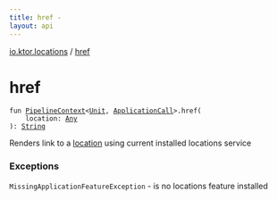 ```yaml
---
title: href - 
layout: api
---
```


<div class='api-docs-breadcrumbs'><a href="index.html">io.ktor.locations</a> / <a href="./href.html">href</a></div>

# href

<div class="signature"><code><span class="keyword">fun </span><a href="../io.ktor.util.pipeline/-pipeline-context/index.html"><span class="identifier">PipelineContext</span></a><span class="symbol">&lt;</span><a href="https://kotlinlang.org/api/latest/jvm/stdlib/kotlin/-unit/index.html"><span class="identifier">Unit</span></a><span class="symbol">,</span>&nbsp;<a href="../io.ktor.application/-application-call/index.html"><span class="identifier">ApplicationCall</span></a><span class="symbol">&gt;</span><span class="symbol">.</span><span class="identifier">href</span><span class="symbol">(</span><br/>&nbsp;&nbsp;&nbsp;&nbsp;<span class="parameterName" id="io.ktor.locations$href(io.ktor.util.pipeline.PipelineContext((kotlin.Unit, io.ktor.application.ApplicationCall)), kotlin.Any)/location">location</span><span class="symbol">:</span>&nbsp;<a href="https://kotlinlang.org/api/latest/jvm/stdlib/kotlin/-any/index.html"><span class="identifier">Any</span></a><br/><span class="symbol">)</span><span class="symbol">: </span><a href="https://kotlinlang.org/api/latest/jvm/stdlib/kotlin/-string/index.html"><span class="identifier">String</span></a></code></div>

Renders link to a <a href="href.html#io.ktor.locations$href(io.ktor.util.pipeline.PipelineContext((kotlin.Unit, io.ktor.application.ApplicationCall)), kotlin.Any)/location">location</a> using current installed locations service

### Exceptions

<code>MissingApplicationFeatureException</code> - is no locations feature installed